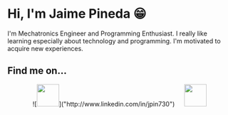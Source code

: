 # Hi, I'm Jaime Pineda 😁

I'm Mechatronics Engineer and Programming Enthusiast. I really like learning especially about technology and programming. I'm motivated to acquire new experiences.

## Find me on...

<p align="center">
  ![<img src="https://image.flaticon.com/icons/svg/174/174857.svg" width="50" height="50">]("http://www.linkedin.com/in/jpin730")
  &emsp;
  <a href:"http://www.twitter.com/jpin730">
    <img src="https://image.flaticon.com/icons/svg/733/733579.svg" width="50" height="50"/>
  </a>
</p>
